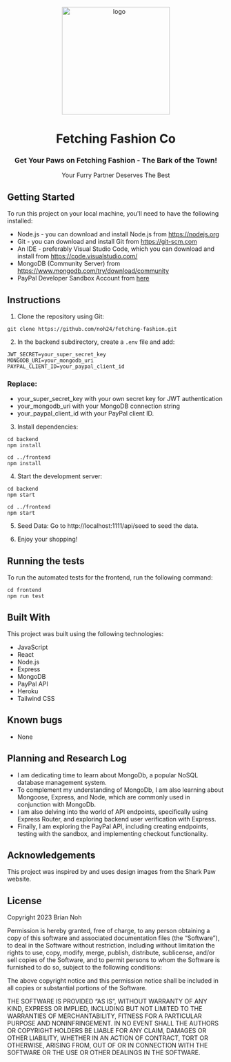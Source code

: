 <p align=center>
    <img src='./frontend/public/images/fetching-fashion-logo.png' alt='logo' width="250px">
    <h1 align=center>Fetching Fashion Co</h1>
    <h3 align=center>Get Your Paws on Fetching Fashion - The Bark of the Town!</h3>
    <p align=center>Your Furry Partner Deserves The Best</p>
</p>

## Getting Started

To run this project on your local machine, you'll need to have the following installed:

- Node.js - you can download and install Node.js from https://nodejs.org
- Git - you can download and install Git from https://git-scm.com
- An IDE - preferably Visual Studio Code, which you can download and install from https://code.visualstudio.com/
- MongoDB (Community Server) from https://www.mongodb.com/try/download/community
- PayPal Developer Sandbox Account from [here](https://www.paypal.com/signin?returnUri=https%3A%2F%2Fdeveloper.paypal.com%2Fdeveloper%2Fapplications&intent=developer&ctxId=uldc1d9feecfe54840970a4988484c045d)
## Instructions

1. Clone the repository using Git:

```
git clone https://github.com/noh24/fetching-fashion.git
```
2. In the backend subdirectory, create a `.env` file and add:

```
JWT_SECRET=your_super_secret_key
MONGODB_URI=your_mongodb_uri
PAYPAL_CLIENT_ID=your_paypal_client_id
```
### Replace:
 * your_super_secret_key with your own secret key for JWT authentication
 * your_mongodb_uri with your MongoDB connection string
 * your_paypal_client_id with your PayPal client ID.   

  
3. Install dependencies:

```
cd backend
npm install

cd ../frontend
npm install
```

4. Start the development server:

```
cd backend
npm start

cd ../frontend
npm start
```

5. Seed Data:
Go to http://localhost:1111/api/seed to seed the data.

6. Enjoy your shopping! 

## Running the tests

To run the automated tests for the frontend, run the following command:

```
cd frontend
npm run test
```

## Built With

This project was built using the following technologies:

- JavaScript
- React
- Node.js
- Express
- MongoDB
- PayPal API
- Heroku
- Tailwind CSS

## Known bugs

- None

## Planning and Research Log

- I am dedicating time to learn about MongoDb, a popular NoSQL database management system.
- To complement my understanding of MongoDb, I am also learning about Mongoose, Express, and Node, which are commonly used in conjunction with MongoDb.
- I am also delving into the world of API endpoints, specifically using Express Router, and exploring backend user verification with Express. 
- Finally, I am exploring the PayPal API, including creating endpoints, testing with the sandbox, and implementing checkout functionality.

## Acknowledgements

This project was inspired by and uses design images from the Shark Paw website.

## License

Copyright 2023 Brian Noh

Permission is hereby granted, free of charge, to any person obtaining a copy of this software and associated documentation files (the “Software”), to deal in the Software without restriction, including without limitation the rights to use, copy, modify, merge, publish, distribute, sublicense, and/or sell copies of the Software, and to permit persons to whom the Software is furnished to do so, subject to the following conditions:

The above copyright notice and this permission notice shall be included in all copies or substantial portions of the Software.

THE SOFTWARE IS PROVIDED “AS IS”, WITHOUT WARRANTY OF ANY KIND, EXPRESS OR IMPLIED, INCLUDING BUT NOT LIMITED TO THE WARRANTIES OF MERCHANTABILITY, FITNESS FOR A PARTICULAR PURPOSE AND NONINFRINGEMENT. IN NO EVENT SHALL THE AUTHORS OR COPYRIGHT HOLDERS BE LIABLE FOR ANY CLAIM, DAMAGES OR OTHER LIABILITY, WHETHER IN AN ACTION OF CONTRACT, TORT OR OTHERWISE, ARISING FROM, OUT OF OR IN CONNECTION WITH THE SOFTWARE OR THE USE OR OTHER DEALINGS IN THE SOFTWARE.
